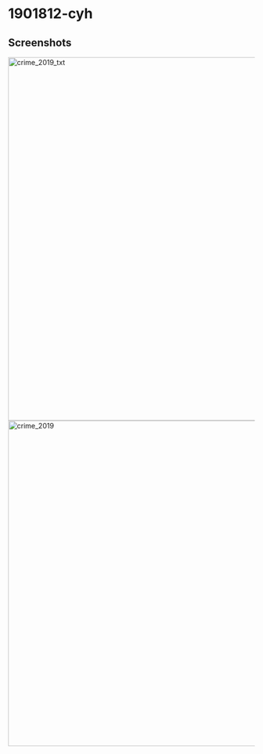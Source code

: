 # 1901812-cyh

Screenshots
-----------

<div>
  <img width="741" alt="crime_2019_txt" src="https://user-images.githubusercontent.com/75995222/102111011-379e0580-3e79-11eb-8e21-4863f50bb713.png">
  <img width="664" alt="crime_2019" src="https://user-images.githubusercontent.com/75995222/102112507-20f8ae00-3e7b-11eb-8e99-1a71f92c2ef6.png">
</div>
